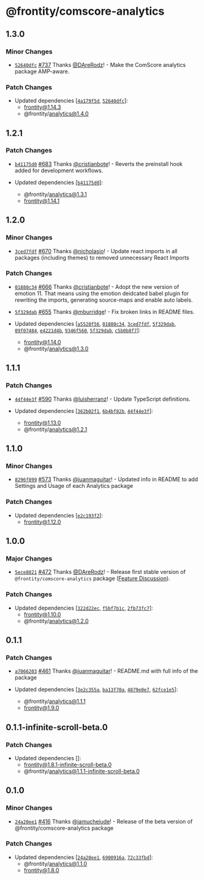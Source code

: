 # @frontity/comscore-analytics

## 1.3.0

### Minor Changes

- [`52640dfc`](https://github.com/frontity/frontity/commit/52640dfcfa51a7845329645d8b38e4cdd852b1ea) [#737](https://github.com/frontity/frontity/pull/737) Thanks [@DAreRodz](https://github.com/DAreRodz)! - Make the ComScore analytics package AMP-aware.

### Patch Changes

- Updated dependencies [[`4a179f5d`](https://github.com/frontity/frontity/commit/4a179f5d57cbb8c0008779e84db2b28b4017addf), [`52640dfc`](https://github.com/frontity/frontity/commit/52640dfcfa51a7845329645d8b38e4cdd852b1ea)]:
  - frontity@1.14.3
  - @frontity/analytics@1.4.0

## 1.2.1

### Patch Changes

- [`b41175d0`](https://github.com/frontity/frontity/commit/b41175d0f5df9ca95fc449ca1a0eca6649f1bccf) [#683](https://github.com/frontity/frontity/pull/683) Thanks [@cristianbote](https://github.com/cristianbote)! - Reverts the preinstall hook added for development workflows.

- Updated dependencies [[`b41175d0`](https://github.com/frontity/frontity/commit/b41175d0f5df9ca95fc449ca1a0eca6649f1bccf)]:
  - @frontity/analytics@1.3.1
  - frontity@1.14.1

## 1.2.0

### Minor Changes

- [`3ced7fdf`](https://github.com/frontity/frontity/commit/3ced7fdfd93004c210bb47692ffae265874828e7) [#670](https://github.com/frontity/frontity/pull/670) Thanks [@nicholasio](https://github.com/nicholasio)! - Update react imports in all packages (including themes) to removed unnecessary React Imports

### Patch Changes

- [`01880c34`](https://github.com/frontity/frontity/commit/01880c34c111f55c23169adb7365ea9262e6cca8) [#666](https://github.com/frontity/frontity/pull/666) Thanks [@cristianbote](https://github.com/cristianbote)! - Adopt the new version of emotion 11. That means using the emotion deidcated babel plugin for rewriting the imports, generating source-maps and enable auto labels.

* [`5f329dab`](https://github.com/frontity/frontity/commit/5f329dabe9d67d0b3664938865491674ef798433) [#655](https://github.com/frontity/frontity/pull/655) Thanks [@mburridge](https://github.com/mburridge)! - Fix broken links in README files.

* Updated dependencies [[`a5520f56`](https://github.com/frontity/frontity/commit/a5520f5605cfda2323e0c9ea4a553658a021fd15), [`01880c34`](https://github.com/frontity/frontity/commit/01880c34c111f55c23169adb7365ea9262e6cca8), [`3ced7fdf`](https://github.com/frontity/frontity/commit/3ced7fdfd93004c210bb47692ffae265874828e7), [`5f329dab`](https://github.com/frontity/frontity/commit/5f329dabe9d67d0b3664938865491674ef798433), [`09f07484`](https://github.com/frontity/frontity/commit/09f07484c920e99d46290986d7a64b8f3c20e53c), [`e4221d4b`](https://github.com/frontity/frontity/commit/e4221d4b451268b5c951197a08b4021d50394c1b), [`9346f560`](https://github.com/frontity/frontity/commit/9346f560c4806483b914aa3fb7a37e373f48f712), [`5f329dab`](https://github.com/frontity/frontity/commit/5f329dabe9d67d0b3664938865491674ef798433), [`c5b0b8f7`](https://github.com/frontity/frontity/commit/c5b0b8f7e5ebfdf02f40ded7d7347a1d28039c2d)]:
  - frontity@1.14.0
  - @frontity/analytics@1.3.0

## 1.1.1

### Patch Changes

- [`44f44e3f`](https://github.com/frontity/frontity/commit/44f44e3f2ba436236b65518ddac30cd4af57ea18) [#590](https://github.com/frontity/frontity/pull/590) Thanks [@luisherranz](https://github.com/luisherranz)! - Update TypeScript definitions.

- Updated dependencies [[`362b02f1`](https://github.com/frontity/frontity/commit/362b02f1beb100ffb178a1d4e775e89b84b99ccc), [`6b4bf82b`](https://github.com/frontity/frontity/commit/6b4bf82b5eee698f7ea8ea3b0bfd69a989caaba3), [`44f44e3f`](https://github.com/frontity/frontity/commit/44f44e3f2ba436236b65518ddac30cd4af57ea18)]:
  - frontity@1.13.0
  - @frontity/analytics@1.2.1

## 1.1.0

### Minor Changes

- [`8296f899`](https://github.com/frontity/frontity/commit/8296f899b2e435554a590eac0fc339ded3f597fa) [#573](https://github.com/frontity/frontity/pull/573) Thanks [@juanmaguitar](https://github.com/juanmaguitar)! - Updated info in README to add Settings and Usage of each Analytics package

### Patch Changes

- Updated dependencies [[`e2c193f2`](https://github.com/frontity/frontity/commit/e2c193f2ad8353886a8eb27ea74838383f6d2e4b)]:
  - frontity@1.12.0

## 1.0.0

### Major Changes

- [`5ece8821`](https://github.com/frontity/frontity/commit/5ece88219d354952baadd5649091b09dd5288b49) [#472](https://github.com/frontity/frontity/pull/472) Thanks [@DAreRodz](https://github.com/DAreRodz)! - Release first stable version of `@frontity/comscore-analytics` package ([Feature Discussion](https://community.frontity.org/t/comscore-analytics-package/1435/7)).

### Patch Changes

- Updated dependencies [[`322d22ec`](https://github.com/frontity/frontity/commit/322d22ecb825d510296243736a79e4208023477f), [`f5bf7b1c`](https://github.com/frontity/frontity/commit/f5bf7b1cee2850445fe5304e1b39e20e786e9377), [`2fb73fc7`](https://github.com/frontity/frontity/commit/2fb73fc798653803a21f9e9bd7f21355f7675e55)]:
  - frontity@1.10.0
  - @frontity/analytics@1.2.0

## 0.1.1

### Patch Changes

- [`a7066203`](https://github.com/frontity/frontity/commit/a7066203f1785cbabd6117ca133c50fda3240f99) [#461](https://github.com/frontity/frontity/pull/461) Thanks [@juanmaguitar](https://github.com/juanmaguitar)! - README.md with full info of the package

- Updated dependencies [[`3e2c355a`](https://github.com/frontity/frontity/commit/3e2c355a7530a2cda7ad74e0410389690ea57012), [`ba13f70a`](https://github.com/frontity/frontity/commit/ba13f70ae2a4360ca21c77aed1c920c02e9d45b8), [`4879e0e7`](https://github.com/frontity/frontity/commit/4879e0e7b9069c0fe2a93e02281704683616ae17), [`62fce1e5`](https://github.com/frontity/frontity/commit/62fce1e5c117faeb5902dc0ddae3b13d95cd925b)]:
  - @frontity/analytics@1.1.1
  - frontity@1.9.0

## 0.1.1-infinite-scroll-beta.0

### Patch Changes

- Updated dependencies []:
  - frontity@1.8.1-infinite-scroll-beta.0
  - @frontity/analytics@1.1.1-infinite-scroll-beta.0

## 0.1.0

### Minor Changes

- [`24a20ee1`](https://github.com/frontity/frontity/commit/24a20ee15e65d56f88daac4dd49372072bdd10c6) [#416](https://github.com/frontity/frontity/pull/416) Thanks [@iamuchejude](https://github.com/iamuchejude)! - Release of the beta version of @frontity/comscore-analytics package

### Patch Changes

- Updated dependencies [[`24a20ee1`](https://github.com/frontity/frontity/commit/24a20ee15e65d56f88daac4dd49372072bdd10c6), [`6900916a`](https://github.com/frontity/frontity/commit/6900916ace309d3cc55b9c732124df5d3db96838), [`72c33fbd`](https://github.com/frontity/frontity/commit/72c33fbde5d60de33e7f5c25f081ffd458d15f63)]:
  - @frontity/analytics@1.1.0
  - frontity@1.8.0
